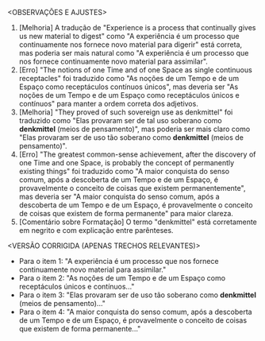 <OBSERVAÇÕES E AJUSTES>
1. [Melhoria] A tradução de "Experience is a process that continually gives us new material to digest" como "A experiência é um processo que continuamente nos fornece novo material para digerir" está correta, mas poderia ser mais natural como "A experiência é um processo que nos fornece continuamente novo material para assimilar".
2. [Erro] "The notions of one Time and of one Space as single continuous receptacles" foi traduzido como "As noções de um Tempo e de um Espaço como receptáculos contínuos únicos", mas deveria ser "As noções de um Tempo e de um Espaço como receptáculos únicos e contínuos" para manter a ordem correta dos adjetivos.
3. [Melhoria] "They proved of such sovereign use as denkmittel" foi traduzido como "Elas provaram ser de tal uso soberano como **denkmittel** (meios de pensamento)", mas poderia ser mais claro como "Elas provaram ser de uso tão soberano como **denkmittel** (meios de pensamento)".
4. [Erro] "The greatest common-sense achievement, after the discovery of one Time and one Space, is probably the concept of permanently existing things" foi traduzido como "A maior conquista do senso comum, após a descoberta de um Tempo e de um Espaço, é provavelmente o conceito de coisas que existem permanentemente", mas deveria ser "A maior conquista do senso comum, após a descoberta de um Tempo e de um Espaço, é provavelmente o conceito de coisas que existem de forma permanente" para maior clareza.
5. [Comentário sobre Formatação] O termo "denkmittel" está corretamente em negrito e com explicação entre parênteses.

<VERSÃO CORRIGIDA (APENAS TRECHOS RELEVANTES)>
- Para o item 1: "A experiência é um processo que nos fornece continuamente novo material para assimilar."
- Para o item 2: "As noções de um Tempo e de um Espaço como receptáculos únicos e contínuos..."
- Para o item 3: "Elas provaram ser de uso tão soberano como **denkmittel** (meios de pensamento)..."
- Para o item 4: "A maior conquista do senso comum, após a descoberta de um Tempo e de um Espaço, é provavelmente o conceito de coisas que existem de forma permanente..."